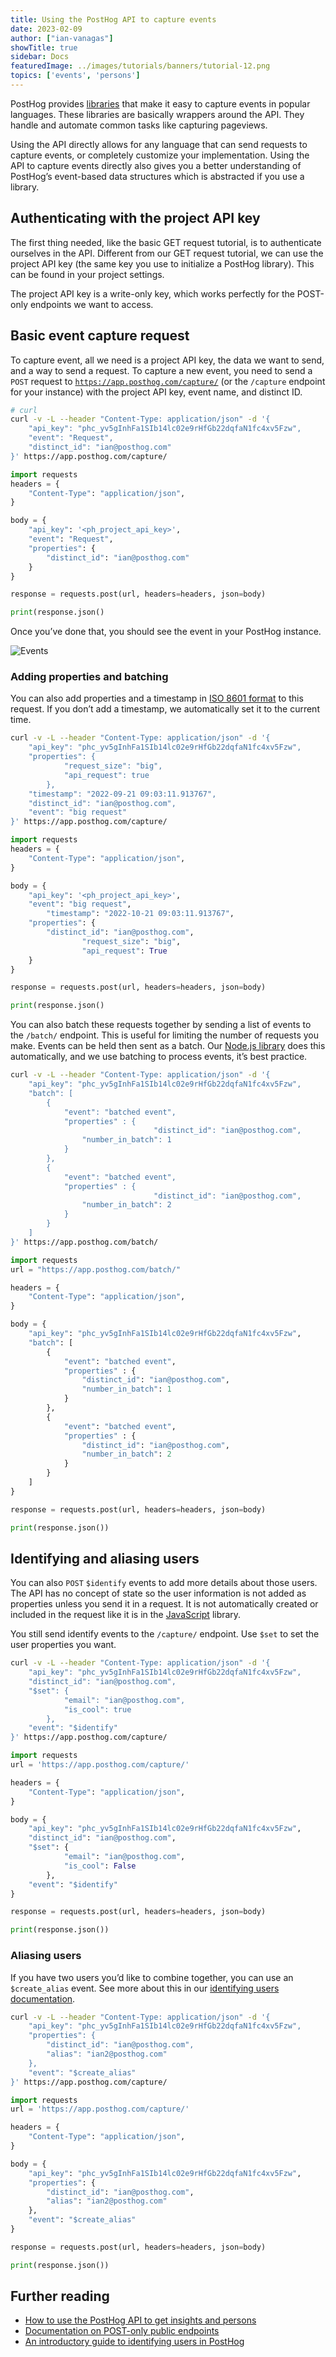 ```yaml
---
title: Using the PostHog API to capture events
date: 2023-02-09
author: ["ian-vanagas"]
showTitle: true
sidebar: Docs
featuredImage: ../images/tutorials/banners/tutorial-12.png
topics: ['events', 'persons']
---
```


PostHog provides [libraries](/docs/integrate?tab=sdks) that make it easy to capture events in popular languages. These libraries are basically wrappers around the API. They handle and automate common tasks like capturing pageviews.

Using the API directly allows for any language that can send requests to capture events, or completely customize your implementation. Using the API to capture events directly also gives you a better understanding of PostHog’s event-based data structures which is abstracted if you use a library. 

## Authenticating with the project API key

The first thing needed, like the basic GET request tutorial, is to authenticate ourselves in the API. Different from our GET request tutorial, we can use the project API key (the same key you use to initialize a PostHog library). This can be found in your project settings. 

The project API key is a write-only key, which works perfectly for the POST-only endpoints we want to access.

## Basic event capture request

To capture event, all we need is a project API key, the data we want to send, and a way to send a request. To capture a new event, you need to send a `POST` request to [`https://app.posthog.com/capture/`](https://app.posthog.com/capture/)  (or the `/capture` endpoint for your instance) with the project API key, event name, and distinct ID.

<MultiLanguage>

```bash
# curl
curl -v -L --header "Content-Type: application/json" -d '{
    "api_key": "phc_yv5gInhFa1SIb14lc02e9rHfGb22dqfaN1fc4xv5Fzw",
    "event": "Request",
    "distinct_id": "ian@posthog.com"
}' https://app.posthog.com/capture/
```

```python
import requests
headers = {
    "Content-Type": "application/json",
}

body = {
    "api_key": '<ph_project_api_key>',
    "event": "Request",
    "properties": {
        "distinct_id": "ian@posthog.com"
    }
}

response = requests.post(url, headers=headers, json=body)

print(response.json()
```

</MultiLanguage>

Once you’ve done that, you should see the event in your PostHog instance.

![Events](../images/tutorials/api-capture-events/events.png)

### Adding properties and batching

You can also add properties and a timestamp in [ISO 8601 format](https://en.wikipedia.org/wiki/ISO_8601) to this request. If you don’t add a timestamp, we automatically set it to the current time. 

<MultiLanguage>

```bash
curl -v -L --header "Content-Type: application/json" -d '{
    "api_key": "phc_yv5gInhFa1SIb14lc02e9rHfGb22dqfaN1fc4xv5Fzw",
    "properties": {
			"request_size": "big",
			"api_request": true
		},
    "timestamp": "2022-09-21 09:03:11.913767",
    "distinct_id": "ian@posthog.com",
    "event": "big request"
}' https://app.posthog.com/capture/
```
    
```python
import requests
headers = {
    "Content-Type": "application/json",
}

body = {
    "api_key": '<ph_project_api_key>',
    "event": "big request",
		"timestamp": "2022-10-21 09:03:11.913767",
    "properties": {
        "distinct_id": "ian@posthog.com",
				"request_size": "big",
				"api_request": True
    }
}

response = requests.post(url, headers=headers, json=body)

print(response.json()
```

</MultiLanguage>

You can also batch these requests together by sending a list of events to the `/batch/` endpoint. This is useful for limiting the number of requests you make. Events can be held then sent as a batch. Our [Node.js library](/docs/integrate/server/node) does this automatically, and we use batching to process events, it’s best practice.

<MultiLanguage>

```bash
curl -v -L --header "Content-Type: application/json" -d '{
    "api_key": "phc_yv5gInhFa1SIb14lc02e9rHfGb22dqfaN1fc4xv5Fzw",
    "batch": [
        {
            "event": "batched event",
            "properties" : {
								"distinct_id": "ian@posthog.com",
                "number_in_batch": 1
            }
        },
        {
            "event": "batched event",
            "properties" : {
								"distinct_id": "ian@posthog.com",
                "number_in_batch": 2
            }
        }
    ]
}' https://app.posthog.com/batch/
```

```python
import requests
url = "https://app.posthog.com/batch/"

headers = {
    "Content-Type": "application/json",
}

body = {
    "api_key": "phc_yv5gInhFa1SIb14lc02e9rHfGb22dqfaN1fc4xv5Fzw",
    "batch": [
        {
            "event": "batched event",
            "properties" : {
                "distinct_id": "ian@posthog.com",
                "number_in_batch": 1
            }
        },
        {
            "event": "batched event",
            "properties" : {
                "distinct_id": "ian@posthog.com",
                "number_in_batch": 2
            }
        }
    ]
}

response = requests.post(url, headers=headers, json=body)

print(response.json())
```

</MultiLanguage>

## Identifying and aliasing users

You can also `POST` `$identify` events to add more details about those users. The API has no concept of state so the user information is not added as properties unless you send it in a request. It is not automatically created or included in the request like it is in the [JavaScript](/docs/integrate/client/js) library.

You still send identify events to the `/capture/` endpoint. Use `$set` to set the user properties you want.

<MultiLanguage>

```bash
curl -v -L --header "Content-Type: application/json" -d '{
    "api_key": "phc_yv5gInhFa1SIb14lc02e9rHfGb22dqfaN1fc4xv5Fzw",
    "distinct_id": "ian@posthog.com",
    "$set": {
			"email": "ian@posthog.com",
			"is_cool": true
		},
    "event": "$identify"
}' https://app.posthog.com/capture/
```
```python
import requests
url = 'https://app.posthog.com/capture/'

headers = {
    "Content-Type": "application/json",
}

body = {
    "api_key": "phc_yv5gInhFa1SIb14lc02e9rHfGb22dqfaN1fc4xv5Fzw",
    "distinct_id": "ian@posthog.com",
    "$set": {
			"email": "ian@posthog.com",
			"is_cool": False
		},
    "event": "$identify"
}

response = requests.post(url, headers=headers, json=body)

print(response.json())
```

</MultiLanguage>

### Aliasing users

If you have two users you’d like to combine together, you can use an `$create_alias` event. See more about this in our [identifying users documentation](/docs/integrate/identifying-users).

<MultiLanguage>

```bash
curl -v -L --header "Content-Type: application/json" -d '{
    "api_key": "phc_yv5gInhFa1SIb14lc02e9rHfGb22dqfaN1fc4xv5Fzw",
    "properties": {
        "distinct_id": "ian@posthog.com",
        "alias": "ian2@posthog.com"
    },
    "event": "$create_alias"
}' https://app.posthog.com/capture/
```

```python
import requests
url = 'https://app.posthog.com/capture/'

headers = {
    "Content-Type": "application/json",
}

body = {
    "api_key": "phc_yv5gInhFa1SIb14lc02e9rHfGb22dqfaN1fc4xv5Fzw",
    "properties": {
        "distinct_id": "ian@posthog.com",
        "alias": "ian2@posthog.com"
    },
    "event": "$create_alias"
}

response = requests.post(url, headers=headers, json=body)

print(response.json())
```

</MultiLanguage>

## Further reading

- [How to use the PostHog API to get insights and persons](/tutorials/api-get-insights-persons)
- [Documentation on POST-only public endpoints](/docs/api/post-only-endpoints)
- [An introductory guide to identifying users in PostHog](/tutorials/identifying-users-guide)